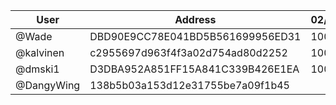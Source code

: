 | User      | Address | 02/11 | 09/11 | 16/11 | 23/11 |
|-----------| -------- | -------- |-------|-------|-------|
| @Wade | DBD90E9CC78E041BD5B561699956ED31	| 1000 |  | 1000  |  |
| @kalvinen | c2955697d963f4f3a02d754ad80d2252 | 1000 |  | 1000 | 1000 |
| @dmski1 | D3DBA952A851FF15A841C339B426E1EA | 1000 |  | 1000 |  | 
| @DangyWing | 138b5b03a153d12e31755be7a09f1b45 |  |  | 1000 |  |
